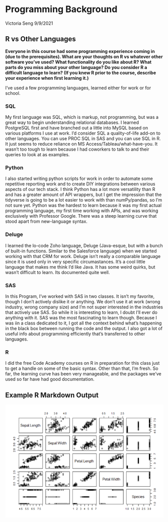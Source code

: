 Programming Background
================
Victoria Seng
9/9/2021

## R vs Other Languages

**Everyone in this course had some programming experience coming in (due
to the prerequisites). What are your thoughts on R vs whatever other
software you’ve used? What functionality do you like about R? What parts
do you miss about your other language? Do you consider R a difficult
language to learn? (If you knew R prior to the course, describe your
experience when first learning it.)**

I’ve used a few programming languages, learned either for work or for
school.

### SQL

My first language was SQL, which is markup, not programming, but was a
great way to begin understanding relational databases. I learned
PostgreSQL first and have branched out a little into MySQL based on
various platforms I use at work. I’d consider SQL a quality-of-life
add-on to other languages. You can use PROC SQL in SAS and you can use
SQL in R. It just seems to reduce reliance on MS
Access/Tableau/what-have-you. It wasn’t too tough to learn because I had
coworkers to talk to and their queries to look at as examples.

### Python

I also started writing python scripts for work in order to automate some
repetitive reporting work and to create DIY integrations between various
aspects of our tech stack. I think Python has a lot more versatility
than R and has a greater amount of API wrappers, but I get the
impression that the tidyverse is going to be a lot easier to work with
than numPy/pandas, so I’m not sure yet. Python was the hardest to learn
because it was my first actual programming language, my first time
working with APIs, and was working exclusively with Professor Google.
There was a steep learning curve that stood apart from new-language
syntax.

### Deluge

I learned the lo-code Zoho language, Deluge (Java-esque, but with a
bunch of built-in functions. Similar to the Salesforce language) when we
started working with that CRM for work. Deluge isn’t really a comparable
language since it is used only in very specific circumastances. It’s a
cool little language that makes me think I’d like Java. It has some
weird quirks, but wasn’t difficult to learn. Its documented quite well.

### SAS

In this Program, I’ve worked with SAS in two classes. It isn’t my
favorite, though I don’t actively dislike it or anything. We don’t use
it at work (wrong industry, wrong company size) and I’m not super
interested in the industries that actively use SAS. So while it is
interesting to learn, I doubt I’ll ever do anything with it. SAS was the
most fascinating to learn though. Because I was iin a class dedicated to
it, I got all the context behind what’s happening in the black box
between running the code and the output. I also got a lot of useful info
about programming efficiently that’s transferred to other languages.

### R

I did the free Code Academy courses on R in preparation for this class
just to get a handle on some of the basic syntax. Other than that, I’m
fresh. So far, the learning curve has been very manageable, and the
packages we’ve used so far have had good documentation.

## Example R Markdown Output

![](../images/thePlot-1.png)<!-- -->
